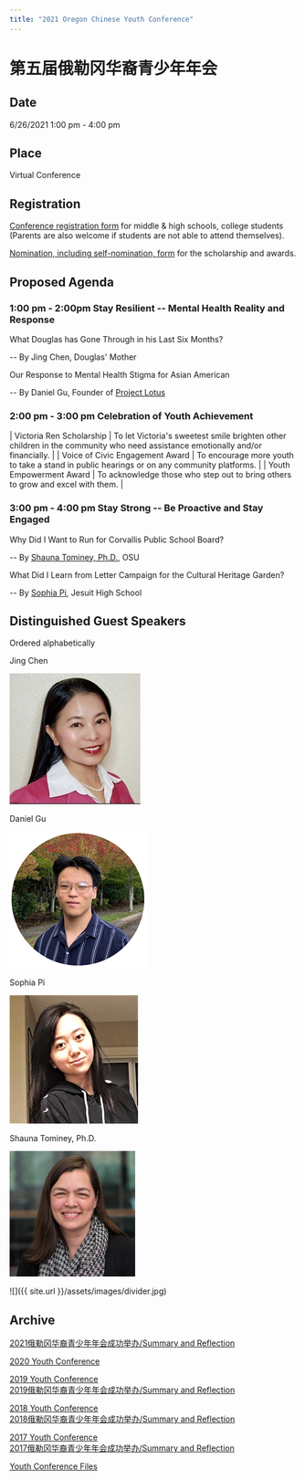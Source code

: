```yaml
---
title: "2021 Oregon Chinese Youth Conference"
---
```


# 第五届俄勒冈华裔青少年年会

## Date

6/26/2021 1:00 pm - 4:00 pm

## Place

Virtual Conference

## Registration

[Conference registration form](https://us02web.zoom.us/meeting/register/tZctcu2vrj8tHNIzyrgksYxrXmUluBmq-xtD) for middle & high schools, college students (Parents are also welcome if students are not able to attend themselves).

[Nomination, including self-nomination, form](https://docs.google.com/forms/d/e/1FAIpQLSfQRyJHdDFVPnelnzQpe8xVH2n0A8AsvoNi7VqHrCHFtCS4vg/viewform?c=0&w=1) for the scholarship and awards.

## Proposed Agenda


### 1:00 pm - 2:00pm Stay Resilient -- Mental Health Reality and Response

What Douglas has Gone Through in his Last Six Months?

  -- By Jing Chen, Douglas' Mother

Our Response to Mental Health Stigma for Asian American

  -- By Daniel Gu, Founder of [Project Lotus](https://www.theprojectlotus.org/)

### 2:00 pm - 3:00 pm Celebration of Youth Achievement

| Victoria Ren Scholarship | To let Victoria's sweetest smile brighten other children in the community who need assistance emotionally and/or financially. |
| Voice of Civic Engagement Award | To encourage more youth to take a stand in public hearings or on any community platforms. |
| Youth Empowerment Award | To acknowledge those who step out to bring others to grow and excel with them. |

### 3:00 pm - 4:00 pm Stay Strong -- Be Proactive and Stay Engaged

Why Did I Want to Run for Corvallis Public School Board?

  -- By [Shauna Tominey, Ph.D.](https://health.oregonstate.edu/people/shauna-tominey), OSU

What Did I Learn from Letter Campaign for the Cultural Heritage Garden?

  -- By [Sophia Pi](http://pdxchinese.org/peeradvisors/pa_sophia_pi/), Jesuit High School

## Distinguished Guest Speakers

Ordered alphabetically

Jing Chen

<p><img src="/assets/images/activities/jing-chen.jpg"></p>

Daniel Gu

<p><img src="/assets/images/activities/daniel-gu.png"></p>

Sophia Pi

<p><img src="/assets/images/activities/sophia_pi.jpg"></p>

Shauna Tominey, Ph.D.

<p><img src="/assets/images/activities/shauna-tominey.jpg"></p>

![]({{ site.url }}/assets/images/divider.jpg)

## Archive

[2021俄勒冈华裔青少年年会成功举办/Summary and Reflection](http://pdxchinese.org/youth-conference-2021/)  

[2020 Youth Conference](http://pdxchinese.org/youthconference/youth_conference_2020/)  

[2019 Youth Conference](http://pdxchinese.org/youthconference/youth_conference_2019/)  
[2019俄勒冈华裔青少年年会成功举办/Summary and Reflection](http://pdxchinese.org/youth-conference-2019/)  

[2018 Youth Conference](http://pdxchinese.org/youthconference/youth_conference_2018/)  
[2018俄勒冈华裔青少年年会成功举办/Summary and Reflection](http://pdxchinese.org/youth-conference-2018/)  

[2017 Youth Conference](http://pdxchinese.org/youthconference/youth_conference_2017/)  
[2017俄勒冈华裔青少年年会成功举办/Summary and Reflection](http://pdxchinese.org/youth-conference-2017/)  

[Youth Conference Files](http://pdxchinese.org/resources/benefits_resources/youthconference/)
